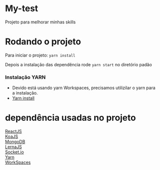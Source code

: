 # My-test

Projeto para melhorar minhas skills

# Rodando o projeto

Para iniciar o projeto: `yarn install`

Depois a instalação das dependência rode `yarn start` no diretório padão

### Instalação YARN

 - Devido está usando yarn Workspaces, precisamos utilizilar o yarn para a instalação.
 - [Yarn install](https://yarnpkg.com/en/docs/install)

# dependência usadas no projeto

[ReactJS](https://reactjs.org/)<br/>
[KoaJS](https://koajs.com/)<br/>
[MongoDB](https://www.mongodb.com/)<br/>
[LernaJS](https://lernajs.io/)<br/>
[Socket.io](https://socket.io/)<br/>
[Yarn](https://yarnpkg.com/en/)<br/>
[WorkSpaces](https://yarnpkg.com/lang/en/docs/workspaces/)<br/>
